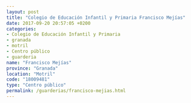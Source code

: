 ```yaml
---
layout: post
title: "Colegio de Educación Infantil y Primaria Francisco Mejías"
date: 2017-09-20 20:57:05 +0200
categories:
- Colegio de Educación Infantil y Primaria
- granada
- motril
- Centro público
- guarderia
name: "Francisco Mejías"
province: "Granada"
location: "Motril"
code: "18009481"
type: "Centro público"
permalink: /guarderias/francisco-mejias.html
---
```


